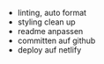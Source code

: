 - linting, auto format
- styling clean up
- readme anpassen
- committen auf github
- deploy auf netlify
